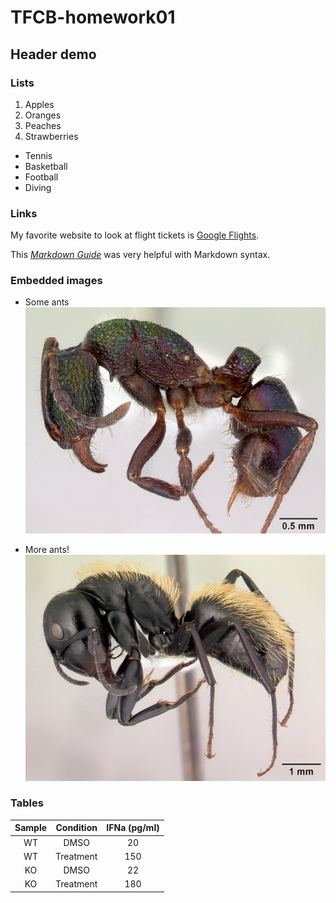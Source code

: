 # TFCB-homework01

## Header demo

### Lists

1. Apples
2. Oranges
3. Peaches
4. Strawberries

- Tennis
- Basketball
- Football
- Diving

### Links

My favorite website to look at flight tickets is [Google Flights](https://www.google.com/flights).

This *[Markdown Guide](https://www.markdownguide.org)* was very helpful with Markdown syntax.

### Embedded images

* Some ants
![Ant from the experiment](messy-project-directory/images/casent_0172345_Rhytidoponera-metallica.jpg "Ants!!")

* More ants!
![More ants](messy-project-directory/images/casent_0191696_Camponotus-darwinii.jpg "Ants!!")

### Tables

| Sample   | Condition     | IFNa \(pg/ml)  |
|  :---:  |  :---:  |   :---:     |
| WT       | DMSO     | 20   |
| WT       | Treatment    | 150 |
| KO   | DMSO        | 22      |
| KO   | Treatment        | 180     |
